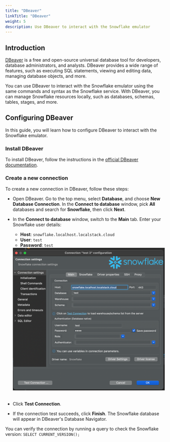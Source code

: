 ```yaml
---
title: "DBeaver"
linkTitle: "DBeaver"
weight: 5
description: Use DBeaver to interact with the Snowflake emulator
---
```


## Introduction

[DBeaver](https://dbeaver.io/) is a free and open-source universal database tool for developers, database administrators, and analysts. DBeaver provides a wide range of features, such as executing SQL statements, viewing and editing data, managing database objects, and more.

You can use DBeaver to interact with the Snowflake emulator using the same commands and syntax as the Snowflake service. With DBeaver, you can manage Snowflake resources locally, such as databases, schemas, tables, stages, and more.

## Configuring DBeaver

In this guide, you will learn how to configure DBeaver to interact with the Snowflake emulator.

### Install DBeaver

To install DBeaver, follow the instructions in the [official DBeaver documentation](https://dbeaver.io/download/).

### Create a new connection

To create a new connection in DBeaver, follow these steps:

-   Open DBeaver. Go to the top menu, select **Database**, and choose **New Database Connection**. In the **Connect to database** window, pick **All** databases and search for **Snowflake**, then click **Next**.
-   In the **Connect to database** window, switch to the **Main** tab. Enter your Snowflake user details: 
    - **Host**: `snowflake.localhost.localstack.cloud`
    - **User**: `test`
    - **Password**: `test`
    <img src="dbeaver-new-connection.png" alt="New connection in DBeaver" width="700"/>
    <br><br>

- Click **Test Connection**.
-   If the connection test succeeds, click **Finish**. The Snowflake database will appear in DBeaver's Database Navigator. 

You can verify the connection by running a query to check the Snowflake version: `SELECT CURRENT_VERSION();`
